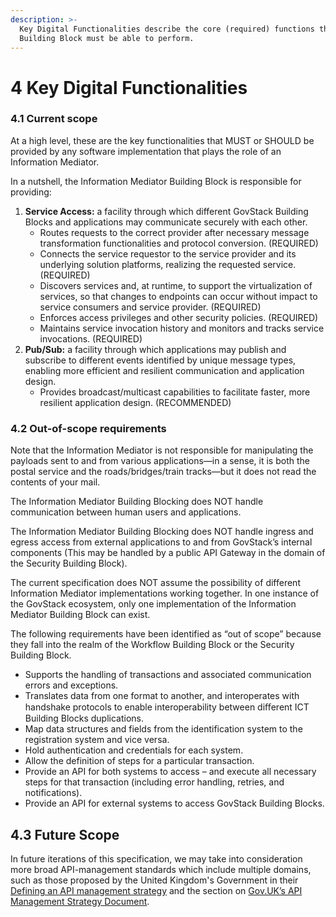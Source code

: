 ```yaml
---
description: >-
  Key Digital Functionalities describe the core (required) functions that this
  Building Block must be able to perform.
---
```


# 4 Key Digital Functionalities

### 4.1 Current scope

At a high level, these are the key functionalities that MUST or SHOULD be provided by any software implementation that plays the role of an Information Mediator.&#x20;

In a nutshell, the Information Mediator Building Block is responsible for providing:

1. **Service Access:** a facility through which different GovStack Building Blocks and applications may communicate securely with each other.
   * Routes requests to the correct provider after necessary message transformation functionalities and protocol conversion. (REQUIRED)
   * Connects the service requestor to the service provider and its underlying solution platforms, realizing the requested service. (REQUIRED)
   * Discovers services and, at runtime, to support the virtualization of services, so that changes to endpoints can occur without impact to service consumers and service provider. (REQUIRED)
   * Enforces access privileges and other security policies. (REQUIRED)
   * Maintains service invocation history and monitors and tracks service invocations. (REQUIRED)
2. **Pub/Sub:** a facility through which applications may publish and subscribe to different events identified by unique message types, enabling more efficient and resilient communication and application design.
   * Provides broadcast/multicast capabilities to facilitate faster, more resilient application design. (RECOMMENDED)

### 4.2 Out-of-scope requirements

Note that the Information Mediator is not responsible for manipulating the payloads sent to and from various applications—in a sense, it is both the postal service and the roads/bridges/train tracks—but it does not read the contents of your mail.

The Information Mediator Building Blocking does NOT handle communication between human users and applications.

The Information Mediator Building Blocking does NOT handle ingress and egress access from external applications to and from GovStack’s internal components (This may be handled by a public API Gateway in the domain of the Security Building Block).

The current specification does NOT assume the possibility of different Information Mediator implementations working together. In one instance of the GovStack ecosystem, only one implementation of the Information Mediator Building Block can exist.

The following requirements have been identified as “out of scope” because they fall into the realm of the Workflow Building Block or the Security Building Block.

* Supports the handling of transactions and associated communication errors and exceptions.
* Translates data from one format to another, and interoperates with handshake protocols to enable interoperability between diﬀerent ICT Building Blocks duplications.
* Map data structures and fields from the identification system to the registration system and vice versa.
* Hold authentication and credentials for each system.
* Allow the definition of steps for a particular transaction.
* Provide an API for both systems to access – and execute all necessary steps for that transaction (including error handling, retries, and notifications).
* Provide an API for external systems to access GovStack Building Blocks.

## **4.3 Future Scope**

In future iterations of this specification, we may take into consideration more broad API-management standards which include multiple domains, such as those proposed by the United Kingdom's Government in their [Defining an API management strategy](https://www.gov.uk/guidance/defining-an-api-management-strategy) and the section on [Gov.UK’s API Management Strategy Document](4-key-digital-functionalities.md#4.3.3.2-gov.uks-api-management-strategy-document).
